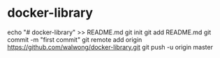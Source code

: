 # docker-library
echo "# docker-library" >> README.md
git init
git add README.md
git commit -m "first commit"
git remote add origin https://github.com/walwong/docker-library.git
git push -u origin master
